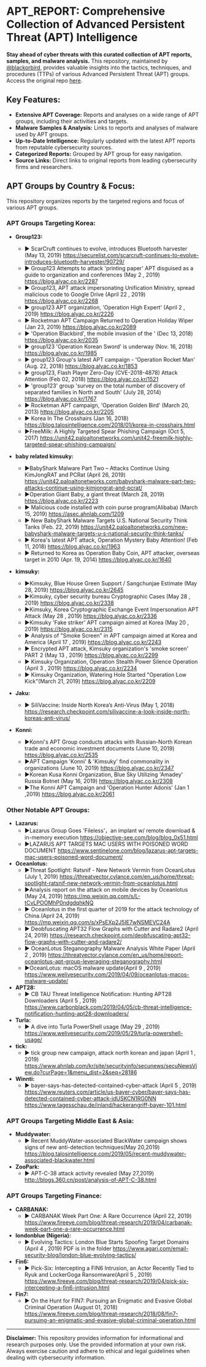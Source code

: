 # APT_REPORT: Comprehensive Collection of Advanced Persistent Threat (APT) Intelligence

**Stay ahead of cyber threats with this curated collection of APT reports, samples, and malware analysis.**  This repository, maintained by [@blackorbird](https://x.com/blackorbird), provides valuable insights into the tactics, techniques, and procedures (TTPs) of various Advanced Persistent Threat (APT) groups.  Access the original repo [here](https://github.com/blackorbird/APT_REPORT).

## Key Features:

*   **Extensive APT Coverage:**  Reports and analyses on a wide range of APT groups, including their activities and targets.
*   **Malware Samples & Analysis:**  Links to reports and analyses of malware used by APT groups.
*   **Up-to-Date Intelligence:**  Regularly updated with the latest APT reports from reputable cybersecurity sources.
*   **Categorized Reports:** Grouped by APT group for easy navigation.
*   **Source Links:**  Direct links to original reports from leading cybersecurity firms and researchers.

## APT Groups by Country & Focus:

This repository organizes reports by the targeted regions and focus of various APT groups.

### APT Groups Targeting Korea:

*   **Group123:**
    *   ▶ ScarCruft continues to evolve, introduces Bluetooth harvester (May 13, 2019)
        https://securelist.com/scarcruft-continues-to-evolve-introduces-bluetooth-harvester/90729/
    *   ▶ Group123 Attempts to attack 'printing paper' APT disguised as a guide to organization and conferences (May 2 , 2019)
        https://blog.alyac.co.kr/2287
    *   ▶ Group123, APT attack impersonating Unification Ministry, spread malicious code to Google Drive (April 22 , 2019)
        https://blog.alyac.co.kr/2268
    *   ▶ group123 APT organization, 'Operation High Expert' (April 2 , 2019)
        https://blog.alyac.co.kr/2226
    *   ▶ Rocketman APT Campaign Returned to Operation Holiday Wiper (Jan 23, 2019)
        https://blog.alyac.co.kr/2089
    *   ▶ 'Operation Blackbird', the mobile invasion of the ' (Dec 13, 2018)
        https://blog.alyac.co.kr/2035
    *   ▶ group123 'Operation Korean Sword' is underway (Nov. 16, 2018)
        https://blog.alyac.co.kr/1985
    *   ▶ group123 Group's latest APT campaign - 'Operation Rocket Man' (Aug. 22, 2018)
        https://blog.alyac.co.kr/1853
    *   ▶ group123, Flash Player Zero-Day (CVE-2018-4878) Attack Attention (Feb 02, 2018)
        https://blog.alyac.co.kr/1521
    *   ▶ 'group123' group 'survey on the total number of discovery of separated families in North and South' (July 28, 2014)
        https://blog.alyac.co.kr/1767
    *   ▶ Rocketman APT campaign, 'Operation Golden Bird' (March 20, 2013)
        https://blog.alyac.co.kr/2205
    *   ▶ Korea In The Crosshairs (Jan 16, 2018)
        https://blog.talosintelligence.com/2018/01/korea-in-crosshairs.html
    *   ▶FreeMilk: A Highly Targeted Spear Phishing Campaign (Oct 5, 2017)
        https://unit42.paloaltonetworks.com/unit42-freemilk-highly-targeted-spear-phishing-campaign/
*   **baby related kimsuky:**
    *   ▶BabyShark Malware Part Two – Attacks Continue Using KimJongRAT and PCRat (April 26, 2019)
        https://unit42.paloaltonetworks.com/babyshark-malware-part-two-attacks-continue-using-kimjongrat-and-pcrat/
    *   ▶Operation Giant Baby, a giant threat (March 28, 2019)
        https://blog.alyac.co.kr/2223
    *   ▶ Malicious code installed with coin purse program(Alibaba) (March 15, 2019)
        https://asec.ahnlab.com/1209
    *   ▶ New BabyShark Malware Targets U.S. National Security Think Tanks (Feb. 22, 2019)
        https://unit42.paloaltonetworks.com/new-babyshark-malware-targets-u-s-national-security-think-tanks/
    *   ▶ Korea's latest APT attack, Operation Mystery Baby Attention! (Feb 11, 2018)
        https://blog.alyac.co.kr/1963
    *   ▶ Returned to Korea as Operation Baby Coin, APT attacker, overseas target in 2010 (Apr. 19, 2014)
        https://blog.alyac.co.kr/1640
*   **kimsuky:**
    *   ▶Kimsuky, Blue House Green Support / Sangchunjae Estimate (May 28, 2019)
        https://blog.alyac.co.kr/2645
    *   ▶Kimsuky, cyber security bureau Cryptographic Cases (May 28 , 2019)
        https://blog.alyac.co.kr/2338
    *   ▶Kimsuky, Korea Cryptographic Exchange Event Impersonation APT Attack (May 28 , 2019)
        https://blog.alyac.co.kr/2336
    *   ▶Kimsuky  'Fake striker' APT campaign aimed at Korea (May 20 , 2019)
        https://blog.alyac.co.kr/2315
    *   ▶ Analysis of "Smoke Screen" in APT campaign aimed at Korea and America (April 17 , 2019)
        https://blog.alyac.co.kr/2243
    *   ▶ Encrypted APT attack, Kimsuky organization's 'smoke screen' PART 2 (May 13 , 2019)
        https://blog.alyac.co.kr/2299
    *   ▶ Kimsuky Organization, Operation Stealth Power Silence Operation (April 3 , 2019)
        https://blog.alyac.co.kr/2234
    *   ▶ Kimsuky Organization, Watering Hole Started "Operation Low Kick"(March 21, 2019)
        https://blog.alyac.co.kr/2209
*   **Jaku:**
    *   ▶ SiliVaccine: Inside North Korea’s Anti-Virus (May 1, 2018)
        https://research.checkpoint.com/silivaccine-a-look-inside-north-koreas-anti-virus/

*   **Konni:**
    *   ▶Konni's APT Group conducts attacks with Russian-North Korean trade and economic investment documents (June 10, 2019)
        https://blog.alyac.co.kr/2535
    *   ▶APT Campaign 'Konni' & 'Kimsuky' find commonality in organizations (June 10, 2019)
        https://blog.alyac.co.kr/2347
    *   ▶Korean Kusa Konni Organization, Blue Sky Utilizing 'Amadey' Russia Botnet  (May 16, 2019)
        https://blog.alyac.co.kr/2308
    *   ▶The Konni APT Campaign and 'Operation Hunter Adonis' (Jan 1 ,2019)
        https://blog.alyac.co.kr/2061

### Other Notable APT Groups:

*   **Lazarus:**
    *   ▶Lazarus Group Goes 'Fileless'，an implant w/ remote download & in-memory execution
        https://objective-see.com/blog/blog_0x51.html
    *   ▶LAZARUS APT TARGETS MAC USERS WITH POISONED WORD DOCUMENT
        https://www.sentinelone.com/blog/lazarus-apt-targets-mac-users-poisoned-word-document/
*   **Oceanlotus:**
    *   ▶Threat Spotlight: Ratsnif - New Network Vermin from OceanLotus (July 1, 2019)
        https://threatvector.cylance.com/en_us/home/threat-spotlight-ratsnif-new-network-vermin-from-oceanlotus.html
    *   ▶Analysis report on the attack on mobile devices by Oceanlotus (May 24, 2019)
        https://mp.weixin.qq.com/s/L-tCvLPOOMhP0ndgdqhkNQ
    *   ▶ Oceanlotus in the first quarter of 2019 for the attack technology of China.(April 24, 2019)
        https://mp.weixin.qq.com/s/xPsEXp2J5IE7wNSMEVC24A
    *   ▶ Deobfuscating APT32 Flow Graphs with Cutter and Radare2 (April 24, 2019)
        https://research.checkpoint.com/deobfuscating-apt32-flow-graphs-with-cutter-and-radare2/
    *   ▶ OceanLotus Steganography Malware Analysis White Paper (April 2 , 2019)
        https://threatvector.cylance.com/en_us/home/report-oceanlotus-apt-group-leveraging-steganography.html
    *   ▶OceanLotus: macOS malware update(April 9 , 2019)
        https://www.welivesecurity.com/2019/04/09/oceanlotus-macos-malware-update/
*   **APT28:**
    *   ▶ CB TAU Threat Intelligence Notification: Hunting APT28 Downloaders  (April 5 , 2019)
        https://www.carbonblack.com/2019/04/05/cb-threat-intelligence-notification-hunting-apt28-downloaders/
*   **Turla:**
    *   ▶ A dive into Turla PowerShell usage (May 29 , 2019)
        https://www.welivesecurity.com/2019/05/29/turla-powershell-usage/
*   **tick:**
    *   ▶ tick group new campaign, attack north korean and japan (April 1 , 2019)
        https://www.ahnlab.com/kr/site/securityinfo/secunews/secuNewsView.do?curPage=1&menu_dist=2&seq=28186
*   **Winnti:**
    *   ▶ bayer-says-has-detected-contained-cyber-attack (April 5 , 2019)
        https://www.reuters.com/article/us-bayer-cyber/bayer-says-has-detected-contained-cyber-attack-idUSKCN1RG0NN
        https://www.tagesschau.de/inland/hackerangriff-bayer-101.html

### APT Groups Targeting Middle East & Asia:

*   **Muddywater:**
    *   ▶ Recent MuddyWater-associated BlackWater campaign shows signs of new anti-detection techniques(May 20,2019)
        https://blog.talosintelligence.com/2019/05/recent-muddywater-associated-blackwater.html
*   **ZooPark:**
    *   ▶ APT-C-38 attack activity revealed (May 27,2019)
        http://blogs.360.cn/post/analysis-of-APT-C-38.html

### APT Groups Targeting Finance:

*   **CARBANAK:**
    *   ▶ CARBANAK Week Part One: A Rare Occurrence (April 22, 2019)
        https://www.fireeye.com/blog/threat-research/2019/04/carbanak-week-part-one-a-rare-occurrence.html
*   **londonblue (Nigeria):**
    *   ▶ Evolving Tactics: London Blue Starts Spoofing Target Domains (April 4 , 2019)
        PDF is in the folder
        https://www.agari.com/email-security-blog/london-blue-evolving-tactics/
*   **Fin6:**
    *   ▶ Pick-Six: Intercepting a FIN6 Intrusion, an Actor Recently Tied to Ryuk and LockerGoga Ransomware(April 5 , 2019)
        https://www.fireeye.com/blog/threat-research/2019/04/pick-six-intercepting-a-fin6-intrusion.html
*   **Fin7:**
    *   ▶ On the Hunt for FIN7: Pursuing an Enigmatic and Evasive Global Criminal Operation (August 01, 2018)
        https://www.fireeye.com/blog/threat-research/2018/08/fin7-pursuing-an-enigmatic-and-evasive-global-criminal-operation.html

---

**Disclaimer:** This repository provides information for informational and research purposes only. Use the provided information at your own risk.  Always exercise caution and adhere to ethical and legal guidelines when dealing with cybersecurity information.